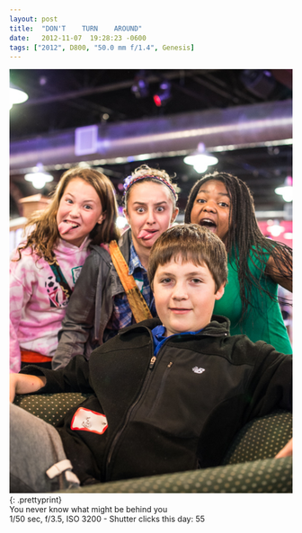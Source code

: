```yaml
---
layout: post
title:  "DON'T    TURN    AROUND"
date:   2012-11-07  19:28:23 -0600
tags: ["2012", D800, "50.0 mm f/1.4", Genesis]
---
```

![:title](/images/2012/2012_1107_DSC_3338.jpg)
{: .prettyprint}  
You never know what might be behind you  
1/50 sec, f/3.5, ISO 3200 - Shutter clicks this day: 55
